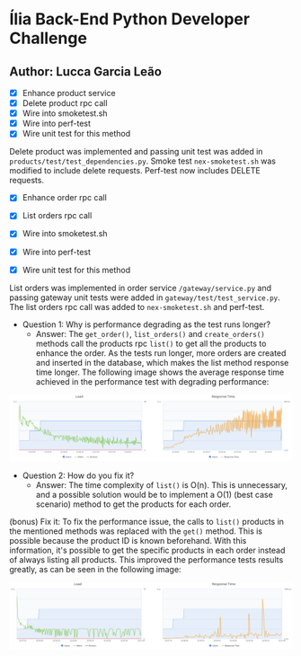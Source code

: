 # Ília Back-End Python Developer Challenge
## Author: Lucca Garcia Leão

- [x] Enhance product service
- [x] Delete product rpc call
- [x] Wire into smoketest.sh
- [x] Wire into perf-test
- [x] Wire unit test for this method

Delete product was implemented and passing unit test was added in  ```products/test/test_dependencies.py```. Smoke test ```nex-smoketest.sh``` was modified to include delete requests. Perf-test now includes DELETE requests.

- [x] Enhance order rpc call
- [x] List orders rpc call
- [x] Wire into smoketest.sh
- [x] Wire into perf-test
- [x] Wire unit test for this method


List orders was implemented in order service ```/gateway/service.py``` and passing gateway unit tests were added in ```gateway/test/test_service.py```. The list orders rpc call was added to ```nex-smoketest.sh``` and perf-test.

- Question 1: Why is performance degrading as the test runs longer?
  - Answer: The ``get_order()``, ``list_orders()`` and ``create_orders()`` methods call the products rpc ``list()`` to get all the products to enhance the order. As the tests run longer, more orders are created and inserted in the database, which makes the list method response time longer. The following image shows the average response time achieved in the performance test with degrading performance:

![perftest1](plot-perf1.png "Degrading perf-test")

- Question 2: How do you fix it?
  - Answer: The time complexity of ``list()`` is O(n). This is unnecessary, and a possible solution would be to implement a O(1) (best case scenario) method to get the products for each order.

(bonus) Fix it: To fix the performance issue, the calls to ``list()`` products in the mentioned methods was replaced with the ``get()`` method. This is possible because the product ID is known beforehand. With this information, it's possible to get the specific products in each order instead of always listing all products. This improved the performance tests results greatly, as can be seen in the following image:

![perftest1](plot-perf2.png "Enhanced perf-test")
